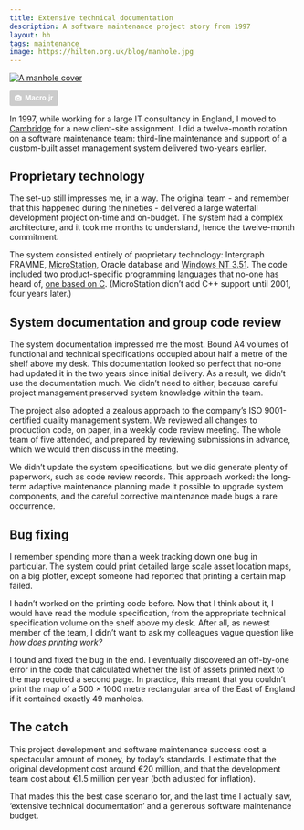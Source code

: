 ```yaml
---
title: Extensive technical documentation
description: A software maintenance project story from 1997
layout: hh
tags: maintenance
image: https://hilton.org.uk/blog/manhole.jpg
---
```


<!--
1. 1997, working for a large IT consultancy in Cambridge, 12 months' maintenance.
2. Original project delivered large waterfall development on-time and on-budget.
3. Proprietary technology: FRAMME, MicroStation, Oracle DB and Windows NT 3.51.
4. Bound A4 volumes of functional and technical specifications on the shelf.
5. We didn't use the documentation much: a backup.
6. Quality management system: group code review on paper, much paperwork.
7. A week investigating the off-by-one printing error: 49 manholes in 500×1000 m.
8. This success cost a spectacular amount of money: €20 million + €1.5 million/year.
-->

[![A manhole cover](manhole.jpg)](https://unsplash.com/photos/U6ccrUxXoZc)

<a style="background-color:#ccc;color:white;text-decoration:none;padding:4px 6px;font-family:-apple-system, sans-serif;font-size:12px;font-weight:bold;line-height:1.2;display:inline-block;border-radius:3px" href="https://unsplash.com/photos/U6ccrUxXoZc" rel="noopener noreferrer" title="Photo by Macro.jr"><span style="display:inline-block;padding:2px 3px"><svg xmlns="http://www.w3.org/2000/svg" style="height:12px;width:auto;position:relative;vertical-align:middle;top:-1px;fill:white" viewBox="0 0 32 32"><title>unsplash-logo</title><path d="M20.8 18.1c0 2.7-2.2 4.8-4.8 4.8s-4.8-2.1-4.8-4.8c0-2.7 2.2-4.8 4.8-4.8 2.7.1 4.8 2.2 4.8 4.8zm11.2-7.4v14.9c0 2.3-1.9 4.3-4.3 4.3h-23.4c-2.4 0-4.3-1.9-4.3-4.3v-15c0-2.3 1.9-4.3 4.3-4.3h3.7l.8-2.3c.4-1.1 1.7-2 2.9-2h8.6c1.2 0 2.5.9 2.9 2l.8 2.4h3.7c2.4 0 4.3 1.9 4.3 4.3zm-8.6 7.5c0-4.1-3.3-7.5-7.5-7.5-4.1 0-7.5 3.4-7.5 7.5s3.3 7.5 7.5 7.5c4.2-.1 7.5-3.4 7.5-7.5z"></path></svg></span><span style="display:inline-block;padding:2px 3px">Macro.jr</span></a>

In 1997, while working for a large IT consultancy in England, I moved to 
[Cambridge](https://en.wikipedia.org/wiki/Cambridge) for a new client-site assignment.
I did a twelve-month rotation on a software maintenance team: third-line maintenance and support of a custom-built asset management system delivered two-years earlier.

## Proprietary technology

The set-up still impresses me, in a way.
The original team - and remember that this happened during the nineties - delivered a large waterfall development project on-time and on-budget.
The system had a complex architecture, and it took me months to understand, hence the twelve-month commitment.

The system consisted entirely of proprietary technology: Intergraph FRAMME, 
[MicroStation](https://en.wikipedia.org/wiki/MicroStation), Oracle database and 
[Windows NT 3.51](https://en.wikipedia.org/wiki/Windows_NT_3.51).
The code included two product-specific programming languages that no-one has heard of, 
[one based on C](http://www.la-solutions.co.uk/content/V8/MDL/MdlDevelopmentEnvironment.htm).
(MicroStation didn’t add C++ support until 2001, four years later.)

## System documentation and group code review

The system documentation impressed me the most.
Bound A4 volumes of functional and technical specifications occupied about half a metre of the shelf above my desk.
This documentation looked so perfect that no-one had updated it in the two years since initial delivery.
As a result, we didn’t use the documentation much.
We didn’t need to either, because careful project management preserved system knowledge within the team.

The project also adopted a zealous approach to the company’s ISO 9001-certified quality management system.
We reviewed all changes to production code, on paper, in a weekly code review meeting.
The whole team of five attended, and prepared by reviewing submissions in advance, which we would then discuss in the meeting.

We didn’t update the system specifications, but we did generate plenty of paperwork, such as code review records.
This approach worked: the long-term adaptive maintenance planning made it possible to upgrade system components, and the careful corrective maintenance made bugs a rare occurrence.

## Bug fixing

I remember spending more than a week tracking down one bug in particular.
The system could print detailed large scale asset location maps, on a big plotter, except someone had reported that printing a certain map failed.

I hadn’t worked on the printing code before.
Now that I think about it, I would have read the module specification, from the appropriate technical specification volume on the shelf above my desk.
After all, as newest member of the team, I didn’t want to ask my colleagues vague question like _how does printing work?_

I found and fixed the bug in the end.
I eventually discovered an off-by-one error in the code that calculated whether the list of assets printed next to the map required a second page.
In practice, this meant that you couldn’t print the map of a 500 × 1000 metre rectangular area of the East of England if it contained exactly 49 manholes.

## The catch

This project development and software maintenance success cost a spectacular amount of money, by today’s standards.
I estimate that the original development cost around €20 million, and that the development team cost about €1.5 million per year (both adjusted for inflation).

That mades this the best case scenario for, and the last time I actually saw, ‘extensive technical documentation’ and a generous software maintenance budget.
